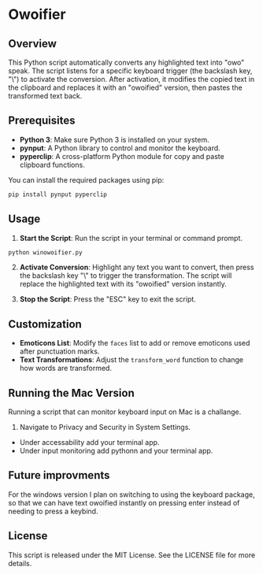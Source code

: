 # Owoifier

## Overview

This Python script automatically converts any highlighted text into "owo" speak. The script listens for a specific keyboard trigger (the backslash key, "\\") to activate the conversion. After activation, it modifies the copied text in the clipboard and replaces it with an "owoified" version, then pastes the transformed text back.

## Prerequisites

- **Python 3**: Make sure Python 3 is installed on your system.
- **pynput**: A Python library to control and monitor the keyboard.
- **pyperclip**: A cross-platform Python module for copy and paste clipboard functions.

You can install the required packages using pip:

```bash
pip install pynput pyperclip
```

## Usage

1. **Start the Script**: Run the script in your terminal or command prompt.

```bash
python winowoifier.py
```

2. **Activate Conversion**: Highlight any text you want to convert, then press the backslash key "\\" to trigger the transformation. The script will replace the highlighted text with its "owoified" version instantly.

3. **Stop the Script**: Press the "ESC" key to exit the script.

## Customization

- **Emoticons List**: Modify the `faces` list to add or remove emoticons used after punctuation marks.
- **Text Transformations**: Adjust the `transform_word` function to change how words are transformed.

## Running the Mac Version

Running a script that can monitor keyboard input on Mac is a challange.

1. Navigate to Privacy and Security in System Settings.
 - Under accessability add your terminal app.
 - Under input monitoring add pythonn and your terminal app.

## Future improvments

For the windows version I plan on switching to using the keyboard package, so that we can have text owoified instantly on pressing enter instead of needing to press a keybind.

## License

This script is released under the MIT License. See the LICENSE file for more details.
